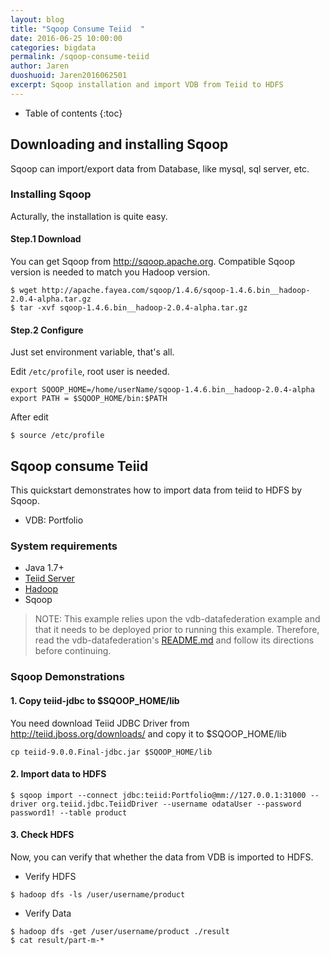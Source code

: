 ```yaml
---
layout: blog
title: "Sqoop Consume Teiid  "
date: 2016-06-25 10:00:00
categories: bigdata
permalink: /sqoop-consume-teiid
author: Jaren
duoshuoid: Jaren2016062501
excerpt: Sqoop installation and import VDB from Teiid to HDFS
---
```


* Table of contents
{:toc}




## Downloading and installing Sqoop 
Sqoop can import/export data from Database, like mysql, sql server, etc. 

### Installing Sqoop
 Acturally, the installation is quite easy.

#### Step.1 Download

You can get Sqoop from http://sqoop.apache.org. Compatible Sqoop version is needed to match you Hadoop version.

 
~~~~
$ wget http://apache.fayea.com/sqoop/1.4.6/sqoop-1.4.6.bin__hadoop-2.0.4-alpha.tar.gz
$ tar -xvf sqoop-1.4.6.bin__hadoop-2.0.4-alpha.tar.gz
~~~~


#### Step.2  Configure

Just set environment variable, that's all.

Edit `/etc/profile`, root user is needed.


~~~~
export SQOOP_HOME=/home/userName/sqoop-1.4.6.bin__hadoop-2.0.4-alpha
export PATH = $SQOOP_HOME/bin:$PATH
~~~~

After edit

~~~~
$ source /etc/profile
~~~~

## Sqoop consume Teiid


This quickstart demonstrates how to import data from teiid to HDFS by Sqoop.

*  VDB:   Portfolio 


### System requirements

* Java 1.7+
* [Teiid Server](https://github.com/teiid/teiid-quickstarts/blob/master/README.adoc#_downloading_and_installing_teiid)
* [Hadoop](http://snail.ren/java-concurrent%20programming)
* Sqoop

> NOTE: This example relies upon the vdb-datafederation example and that it needs to be deployed prior to running this example. Therefore, read the vdb-datafederation's [README.md](https://github.com/teiid/teiid-quickstarts/blob/master/vdb-datafederation/README.adoc) and follow its directions before continuing.

 
 


### Sqoop Demonstrations	

#### 1. Copy teiid-jdbc to $SQOOP_HOME/lib

You need download Teiid JDBC Driver from http://teiid.jboss.org/downloads/ and copy it to $SQOOP_HOME/lib

~~~~
cp teiid-9.0.0.Final-jdbc.jar $SQOOP_HOME/lib
~~~~


#### 2. Import data to HDFS

~~~~
$ sqoop import --connect jdbc:teiid:Portfolio@mm://127.0.0.1:31000 --driver org.teiid.jdbc.TeiidDriver --username odataUser --password password1! --table product 
~~~~

#### 3. Check HDFS

Now, you can verify that whether the data from VDB is imported to HDFS.

* Verify HDFS

~~~~
$ hadoop dfs -ls /user/username/product
~~~~

* Verify Data

~~~~
$ hadoop dfs -get /user/username/product ./result
$ cat result/part-m-*
~~~~

 

 

